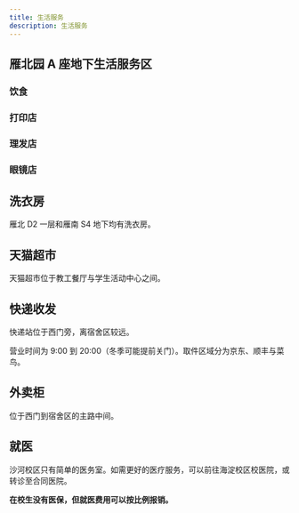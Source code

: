 ```yaml
---
title: 生活服务
description: 生活服务
---
```


## 雁北园 A 座地下生活服务区

### 饮食

### 打印店

### 理发店

### 眼镜店

## 洗衣房

雁北 D2 一层和雁南 S4 地下均有洗衣房。

## 天猫超市

天猫超市位于教工餐厅与学生活动中心之间。

## 快递收发

快递站位于西门旁，离宿舍区较远。

营业时间为 9:00 到 20:00（冬季可能提前关门）。取件区域分为京东、顺丰与菜鸟。

## 外卖柜

位于西门到宿舍区的主路中间。

## 就医

沙河校区只有简单的医务室。如需更好的医疗服务，可以前往海淀校区校医院，或转诊至合同医院。

**在校生没有医保，但就医费用可以按比例报销。**
